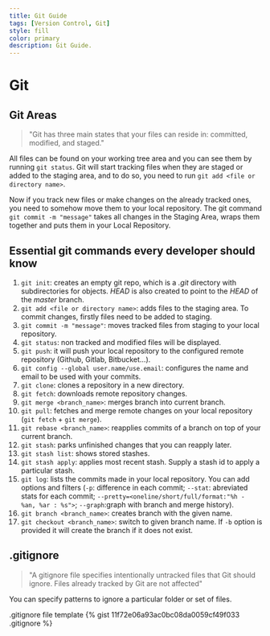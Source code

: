 ```yaml
---
title: Git Guide
tags: [Version Control, Git]
style: fill
color: primary
description: Git Guide.
---
```


# Git

## Git Areas

>"Git has three main states that your files can reside in: committed, modified, and staged."

All files can be found on your working tree area and you can see them by running `git status`. Git will start tracking files when they are staged or added to the staging area, and to do so, you need to run `git add <file or directory name>`.

Now if you track new files or make changes on the already tracked ones, you need to somehow move them to your local repository. The git command `git commit -m "message"` takes all changes in the Staging Area, wraps them together and puts them in your Local Repository. 

## Essential git commands every developer should know

1. `git init`: creates an empty git repo, which is a _.git_ directory with subdirectories for objects. _HEAD_ is also created to point to the _HEAD_ of the _master_ branch.
2. `git add <file or directory name>`: adds files to the staging area. To commit changes, firstly files need to be added to staging.
3. `git commit -m "message"`: moves tracked files from staging to your local repository. 
4. `git status`: non tracked and modified files will be displayed.
5. `git push`: it will push your local repository to the configured remote repository (Github, Gitlab, Bitbucket...).
6. `git config --global user.name/use.email`: configures the name and email to be used with your commits.
7. `git clone`: clones a repository in a new directory.
8. `git fetch`: downloads remote repository changes.
9. `git merge <branch_name>`: merges branch into current branch.
10. `git pull`: fetches and merge remote changes on your local repository (`git fetch` + `git merge`).
11. `git rebase <branch_name>`: reapplies commits of a branch on top of your current branch.
12. `git stash`: parks unfinished changes that you can reapply later.
13. `git stash list`: shows stored stashes.
14. `git stash apply`: applies most recent stash. Supply a stash id to apply a particular stash.
15. `git log`: lists the commits made in your local repository. You can add options and filters (`-p`: difference in each commit; `--stat`: abreviated stats for each commit; `--pretty=<oneline/short/full/format:"%h - %an, %ar : %s">`; `--graph`:graph with branch and merge history).
15. `git branch <branch_name>`: creates branch with the given name.
16. `git checkout <branch_name>`: switch to given branch name. If `-b` option is provided it will create the branch if it does not exist.


## .gitignore

>"A gitignore file specifies intentionally untracked files that Git should ignore. Files already tracked by Git are not affected"

You can specify patterns to ignore a particular folder or set of files.

.gitignore file template
{% gist 11f72e06a93ac0bc08da0059cf49f033 .gitignore %}
